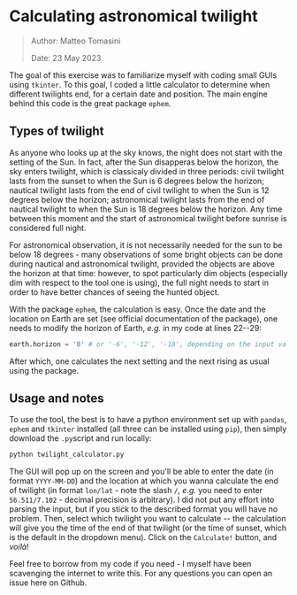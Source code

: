 # Calculating astronomical twilight

> Author: Matteo Tomasini
>
> Date: 23 May 2023

The goal of this exercise was to familiarize myself with coding small GUIs using `tkinter`. To this goal, I coded a little calculator to determine when different twilights end, for a certain date and position. The main engine behind this code is the great package `ephem`.

## Types of twilight

As anyone who looks up at the sky knows, the night does not start with the setting of the Sun. In fact, after the Sun disapperas below the horizon, the sky enters twilight, which is classicaly divided in three periods: civil twilight lasts from the sunset to when the Sun is 6 degrees below the horizon; nautical twilight lasts from the end of civil twilight to when the Sun is 12 degrees below the horizon; astronomical twilight lasts from the end of nautical twilight to when the Sun is 18 degrees below the horizon. Any time between this moment and the start of astronomical twilight before sunrise is considered full night.

For astronomical observation, it is not necessarily needed for the sun to be below 18 degrees - many observations of some bright objects can be done during nautical and astronomical twilight, provided the objects are above the horizon at that time: however, to spot particularly dim objects (especially dim with respect to the tool one is using), the full night needs to start in order to have better chances of seeing the hunted object.

With the package `ephem`, the calculation is easy. Once the date and the location on Earth are set (see official documentation of the package), one needs to modify the horizon of Earth, _e.g._ in my code at lines 22--29:

```python
earth.horizon = '0' # or '-6', '-12', '-18', depending on the input value 
```

After which, one calculates the next setting and the next rising as usual using the package.

## Usage and notes

To use the tool, the best is to have a python environment set up with `pandas`, `ephem` and `tkinter` installed (all three can be installed using `pip`), then simply download the `.py`script and run locally:

```bash
python twilight_calculator.py
```

The GUI will pop up on the screen and you'll be able to enter the date (in format `YYYY-MM-DD`) and the location at which you wanna calculate the end of twilight (in format `lon/lat` - note the slash `/`, _e.g._ you need to enter `56.511/7.102` - decimal precision is arbitrary). I did not put any effort into parsing the input, but if you stick to the described format you will have no problem. Then, select which twilight you want to calculate -- the calculation will give you the time of the end of that twilight (or the time of sunset, which is the default in the dropdown menu). Click on the `Calculate!` button, and _voilà_!

Feel free to borrow from my code if you need - I myself have been scavenging the internet to write this. For any questions you can open an issue here on Github.
